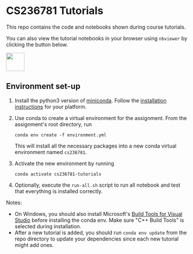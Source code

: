 # CS236781 Tutorials

This repo contains the code and notebooks shown during course tutorials.

You can also view the tutorial notebooks in your browser using `nbviewer` by clicking the
button below.

<a href="https://nbviewer.jupyter.org/github/vistalab-technion/cs236781-tutorials/tree/master/"><img src="https://nbviewer.jupyter.org/static/img/nav_logo.svg" height="50px"/></a>

## Environment set-up

1. Install the python3 version of [miniconda](https://conda.io/miniconda.html).
   Follow the [installation instructions](https://docs.conda.io/projects/conda/en/latest/user-guide/install/index.html)
   for your platform.

2. Use conda to create a virtual environment for the assignment.
   From the assignment's root directory, run

   ```shell
   conda env create -f environment.yml
   ```

   This will install all the necessary packages into a new conda virtual environment named `cs236781`.

3. Activate the new environment by running

   ```shell
   conda activate cs236781-tutorials
   ```

4. Optionally, execute the `run-all.sh` script to run all notebook and test that
   everything is installed correctly.

Notes:
- On Windows, you should also install Microsoft's [Build Tools for Visual
  Studio](https://visualstudio.microsoft.com/downloads/#build-tools-for-visual-studio-2019)
  before installing the conda env.  Make sure "C++ Build Tools" is selected during installation.
- After a new tutorial is added, you should run `conda env update` from the repo
  directory to update your dependencies since each new tutorial might add ones.


